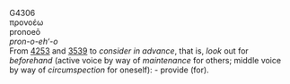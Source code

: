 G4306  
προνοέω  
pronoeō  
*pron-o-eh‘-o*  
From [4253](g4253) and [3539](g3539) to *consider* *in* *advance*, that
is, *look* out for *beforehand* (active voice by way of *maintenance*
for others; middle voice by way of *circumspection* for oneself): -
provide (for).  
